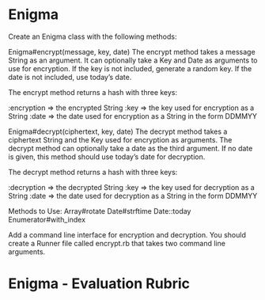# Enigma
Create an Enigma class with the following methods:

Enigma#encrypt(message, key, date)
The encrypt method takes a message String as an argument. It can optionally take a Key and Date as arguments to use for encryption. If the key is not included, generate a random key. If the date is not included, use today’s date.

The encrypt method returns a hash with three keys:

:encryption => the encrypted String
:key => the key used for encryption as a String
:date => the date used for encryption as a String in the form DDMMYY

Enigma#decrypt(ciphertext, key, date)
The decrypt method takes a ciphertext String and the Key used for encryption as arguments. The decrypt method can optionally take a date as the third argument. If no date is given, this method should use today’s date for decryption.

The decrypt method returns a hash with three keys:

:decryption => the decrypted String
:key => the key used for decryption as a String
:date => the date used for decryption as a String in the form DDMMYY

Methods to Use:
Array#rotate
Date#strftime
Date::today
Enumerator#with_index

Add a command line interface for encryption and decryption. You should create a Runner file called encrypt.rb that takes two command line arguments.

# Enigma - Evaluation Rubric
